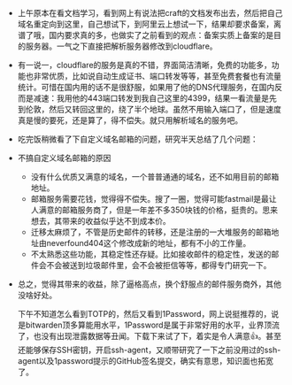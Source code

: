 - 上午原本在看文档学习，看到网上有说法把craft的文档发布出去，然后把自己域名重定向到这里，自己想试下，到阿里云上想试一下，结果却要求备案，离谱了哦，国内要求真的多，也做实了之前看到的观点：备案实质上备案的是目的服务器。一气之下直接把解析服务器修改到cloudflare。
- 有一说一，cloudflare的服务是真的不错，界面简洁清晰，免费的功能多，功能也非常优质，比如说自动生成证书、端口转发等等，甚至免费套餐也有流量统计。可惜在国内用的话不是很舒服，如果用了他的DNS代理服务，在国内反而是减速：我用他的443端口转发到我自己这里的4399，结果一看流量是先到伦敦，然后又转回这里的，绕了半个地球。虽然不用输入端口了，但是速度真是慢的要死，还是算了，得不偿失。就只用解析域名的服务吧。
- 吃完饭稍微看了下自定义域名邮箱的问题，研究半天总结了几个问题：
- 不搞自定义域名邮箱的原因
	- 没有什么优质又满意的域名，一个普普通通的域名，还不如用目前的邮箱地址。
	- 邮箱服务需要花钱，觉得得不偿失。搜了一圈，觉得可能fastmail是最让人满意的邮箱服务商了，但是一年差不多350块钱的价格，挺贵的。思来想去，其带来的收益似乎达不到成本价。
	- 迁移太麻烦了，不管是历史邮件的转移，还是注册的一大堆服务的邮箱地址由neverfound404这个修改成新的地址，都有不小的工作量。
	- 不太熟悉这些功能，其稳定性还存疑。比如接收邮件的稳定性，发送的邮件会不会被送到垃圾邮件里，会不会被拒信等等，都得专门研究一下。
- 总之，觉得其带来的收益，除了逼格高点，换个舒服点的邮件服务商外，其他没啥好处。
  
  
  下午不知道怎么看到TOTP的，然后又看到1Password，网上说挺推荐的，说是bitwarden顶多算能用水平，1Password是属于非常好用的水平，业界顶流了，也没有出现泄露数据等丑闻。下载下来试了下，着实是令人满意👍。甚至还能够保存SSH密钥，开启ssh-agent，又顺带研究了一下之前没用过的ssh-agent以及1password提示的GitHub签名提交，确实有意思，知识面也拓宽了。